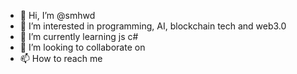 - 👋 Hi, I’m @smhwd
- 👀 I’m interested in programming, AI, blockchain tech and web3.0
- 🌱 I’m currently learning js c#
- 💞️ I’m looking to collaborate on 
- 📫 How to reach me 

<!---
smhwd/smhwd is a ✨ special ✨ repository because its `README.md` (this file) appears on your GitHub profile.
You can click the Preview link to take a look at your changes.
--->
